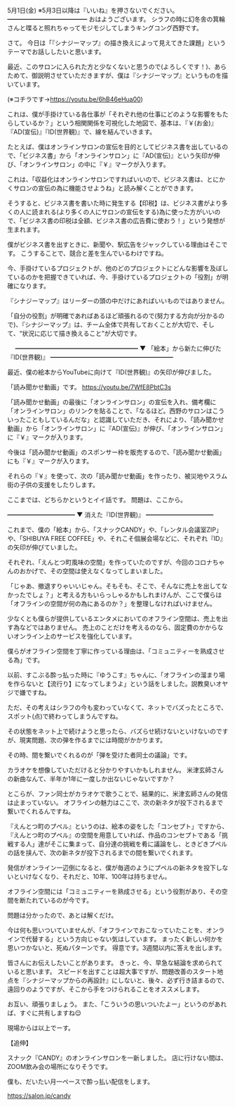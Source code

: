 5月1日(金) ※5月3日以降は『いいね』を押さないでください。
━━━━━━━━━━━━━
おはようございます。
シラフの時に幻冬舎の箕輪さんと喋ると照れちゃってモジモジしてしまうキングコング西野です。

さて。
今日は「『シナジーマップ』の描き換えによって見えてきた課題」というテーマでお話ししたいと思います。

最近、このサロンに入られた方と少なくないと思うので(よろしくです！)、あらためて、御説明させていただきますが、僕は『シナジーマップ』というものを描いています。

(※コチラです→https://youtu.be/6hB46eHua00)

これは、僕が手掛けている各仕事が「それぞれ他の仕事にどのような影響をもたらしているか？」という相関関係を可視化した地図で、基本は、『￥(お金)』『AD(宣伝)』『ID(世界観)』で、線を結んでいきます。

たとえば、僕はオンラインサロンの宣伝を目的としてビジネス書を出しているので、「ビジネス書」から「オンラインサロン」に『AD(宣伝)』という矢印が伸び、「オンラインサロン」の中に『￥』マークが入ります。

これは、「収益化はオンラインサロンですればいいので、ビジネス書は、とにかくサロンの宣伝の為に機能させようね」と読み解くことができます。

そうすると、ビジネス書を書いた時に発生する【印税】は、ビジネス書がより多くの人に読まれる(より多くの人にサロンの宣伝をする)為に使った方がいいので、「ビジネス書の印税は全額、ビジネス書の広告費に使おう！」という発想が生まれます。

僕がビジネス書を出すときに、新聞や、駅広告をジャックしている理由はそこです。
こうすることで、競合と差を生んでいるわけですね。

今、手掛けているプロジェクトが、他のどのプロジェクトにどんな影響を及ぼしているのかを把握できていれば、今、手掛けているプロジェクトの「役割」が明確になります。

『シナジーマップ』はリーダーの頭の中だけにあればいいものではありません。

「自分の役割」が明確であればあるほど頑張れるので(努力する方向が分かるので)、『シナジーマップ』は、チーム全体で共有しておくことが大切で、そして、“状況に応じて描き換えること”が大切です。

　
━━━━━━━━━━━━━━━━━━━━
▼ 「絵本」から新たに伸びた『ID(世界観)』
━━━━━━━━━━━━━━━━━━━━

最近、僕の絵本からYouTubeに向けて『ID(世界観)』の矢印が伸びました。

「読み聞かせ動画」です。
https://youtu.be/7WfE8PbtC3s

「読み聞かせ動画」の最後に「オンラインサロン」の宣伝を入れ、備考欄に「オンラインサロン」のリンクを貼ることで、「なるほど。西野のサロンはこういったこともしているんだな」と認識していただき、それにより、「読み聞かせ動画」から「オンラインサロン」に『AD(宣伝)』が伸び、「オンラインサロン」に『￥』マークが入ります。

今後は「読み聞かせ動画」のスポンサー枠を販売するので、「読み聞かせ動画」にも『￥』マークが入ります。

それらの『￥』を使って、次の「読み聞かせ動画」を作ったり、被災地やスラム街の子供の支援をしたりします。

ここまでは、どちらかというとイイ話です。
問題は、ここから。

━━━━━━━━━━━
▼ 消えた『ID(世界観)』
━━━━━━━━━━━

これまで、僕の「絵本」から、「スナックCANDY」や、「レンタル会議室ZIP」や、「SHIBUYA FREE COFFEE」や、それこそ個展会場などに、それぞれ『ID』の矢印が伸びていました。

それぞれ、「えんとつ町風味の空間」を作っていたのですが、今回のコロナちゃんのおかげで、その空間は使えなくなってしまいました。

「じゃあ、撤退すりゃいいじゃん。そもそも、そこで、そんなに売上を出してなかったでしょ？」と考える方もいらっしゃるかもしれまけんが、ここで僕らは「オフラインの空間が何の為にあるのか？」を整理しなければいけません。

少なくとも僕らが提供しているエンタメにおいてのオフライン空間は、売上を出す為などではありません。
売上のことだけを考えるのなら、固定費のかからないオンライン上のサービスを強化しています。

僕らがオフライン空間を丁寧に作っている理由は、「コミュニティーを熟成させる為」です。

以前、すこぶる酔っ払った時に『ゆうこす』ちゃんに、「オフラインの溜まり場を作らないと【流行り】になってしまうよ」という話をしました。説教臭いオヤジで嫌ですね。

ただ、その考えはシラフの今も変わっていなくて、ネットでバズったところで、スポット(点)で終わってしまうんですね。

その状態をネット上で続けようと思ったら、バズらせ続けないといけないのですが、現実問題、次の弾を作るまでには時間がかかります。

その時、間を繋いでくれるのが「弾を受けた者同士の議論」です。

カラオケを想像していただけると分かりやすいかもしれません。
米津玄師さんの新曲なんて、半年か1年に一度しか出ないじゃないですか？

とこらが、ファン同士がカラオケで歌うことで、結果的に、米津玄師さんの発信は止まっていない。
オフラインの魅力はここで、次の新ネタが投下されるまで繋いでくれるんですね。

『えんとつ町のプペル』というのは、絵本の姿をした「コンセプト」ですから、『えんとつ町のプペル』の空間を用意していれば、作品のコンセプトである「挑戦する人」達がそこに集まって、自分達の挑戦を肴に議論をし、ときどきプペルの話を挟んで、次の新ネタが投下されるまでの間を繋いでくれます。

発信がオンライン一辺倒になると、僕が毎週のようにプペルの新ネタを投下しないといけなくなり、それだと、10年、100年は持ちません。

オフライン空間には「コミュニティーを熟成させる」という役割があり、その空間を断たれているのが今です。

問題は分かったので、あとは解くだけ。

今は何も思いついていませんが、「オフラインでおこなっていたことを、オンラインで代替する」という方向じゃない気はしています。
まったく新しい何かを思いつかないと、死ぬパターンです。
得意です。3週間以内に答えを出します。

皆さんにお伝えしたいことがあります。
きっと、今、早急な結論を求められていると思います。
スピードを出すことは超大事ですが、問題改善のスタート地点を『シナジーマップからの再設計』にしないと、後々、必ず行き詰まるので、遠回りのようですが、そこから手をつけられることをオススメします。

お互い、頑張りましょう。
また、「こういうの思いついたよー」というのがあれば、すぐに共有しますね😌

現場からは以上でーす。

【追伸】

スナック『CANDY』のオンラインサロンを一新しました。
店に行けない間は、ZOOM飲み会の場所になりそうです。

僕も、だいたい月一ペースで酔っ払い配信をします。

https://salon.jp/candy

